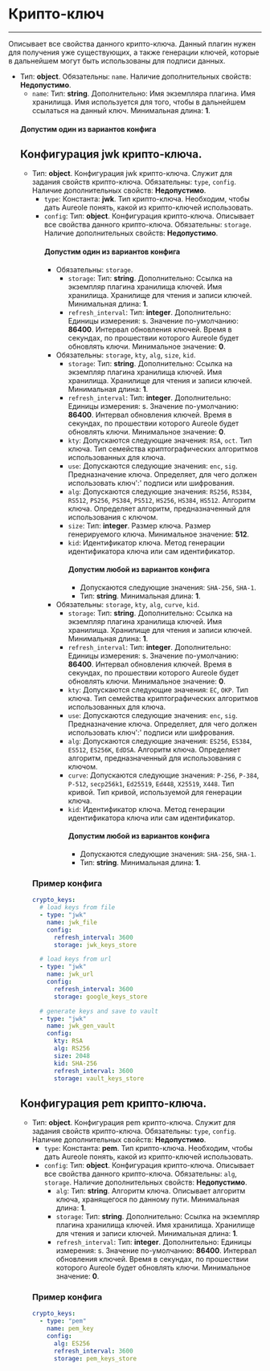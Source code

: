 # Крипто-ключ
***
Описывает все свойства данного крипто-ключа. Данный плагин нужен для получения уже существующих, а также генерации ключей, которые в дальнейшем могут быть использованы для подписи данных.
- Тип: **object**. Обязательны: `name`. Наличие дополнительных свойств: **Недопустимо**.
  - `name`: Тип: **string**. Дополнительно: Имя экземпляра плагина. Имя хранилища. Имя используется для того, чтобы в дальнейшем ссылаться на данный ключ. Минимальная длина: **1**.
  #### Допустим один из вариантов конфига
  ## Конфигурация jwk крипто-ключа.
  - Тип: **object**. Конфигурация jwk крипто-ключа. Служит для задания свойств крипто-ключа. Обязательны: `type`, `config`. Наличие дополнительных свойств: **Недопустимо**.
    - `type`: Константа: **jwk**. Тип крипто-ключа. Необходим, чтобы дать Aureole понять, какой из крипто-ключей использовать.
    - `config`: Тип: **object**. Конфигурация крипто-ключа. Описывает все свойства данного крипто-ключа. Обязательны: `storage`. Наличие дополнительных свойств: **Недопустимо**.
      #### Допустим один из вариантов конфига
      - Обязательны: `storage`.
        - `storage`: Тип: **string**. Дополнительно: Ссылка на экземпляр плагина хранилища ключей. Имя хранилища. Хранилище для чтения и записи ключей. Минимальная длина: **1**.
        - `refresh_interval`: Тип: **integer**. Дополнительно: Единицы измерения: s. Значение по-умолчанию: **86400**. Интервал обновления ключей. Время в секундах, по прошествии которого Aureole будет обновлять ключи. Минимальное значение: **0**.
      - Обязательны: `storage`, `kty`, `alg`, `size`, `kid`.
        - `storage`: Тип: **string**. Дополнительно: Ссылка на экземпляр плагина хранилища ключей. Имя хранилища. Хранилище для чтения и записи ключей. Минимальная длина: **1**.
        - `refresh_interval`: Тип: **integer**. Дополнительно: Единицы измерения: s. Значение по-умолчанию: **86400**. Интервал обновления ключей. Время в секундах, по прошествии которого Aureole будет обновлять ключи. Минимальное значение: **0**.
        - `kty`: Допускаются следующие значения: `RSA`, `oct`. Тип ключа. Тип семейства криптографических алгоритмов использованных для ключа.
        - `use`: Допускаются следующие значения: `enc`, `sig`. Предназначение ключа. Определяет, для чего должен использовать ключ':' подписи или шифрования.
        - `alg`: Допускаются следующие значения: `RS256`, `RS384`, `RS512`, `PS256`, `PS384`, `PS512`, `HS256`, `HS384`, `HS512`. Алгоритм ключа. Определяет алгоритм, предназначенный для использования с ключом.
        - `size`: Тип: **integer**. Размер ключа. Размер генерируемого ключа. Минимальное значение: **512**.
        - `kid`: Идентификатор ключа. Метод генерации идентификатора ключа или сам идентификатор.
          #### Допустим любой из вариантов конфига
          - Допускаются следующие значения: `SHA-256`, `SHA-1`.
          - Тип: **string**. Минимальная длина: **1**.
      - Обязательны: `storage`, `kty`, `alg`, `curve`, `kid`.
        - `storage`: Тип: **string**. Дополнительно: Ссылка на экземпляр плагина хранилища ключей. Имя хранилища. Хранилище для чтения и записи ключей. Минимальная длина: **1**.
        - `refresh_interval`: Тип: **integer**. Дополнительно: Единицы измерения: s. Значение по-умолчанию: **86400**. Интервал обновления ключей. Время в секундах, по прошествии которого Aureole будет обновлять ключи. Минимальное значение: **0**.
        - `kty`: Допускаются следующие значения: `EC`, `OKP`. Тип ключа. Тип семейства криптографических алгоритмов использованных для ключа.
        - `use`: Допускаются следующие значения: `enc`, `sig`. Предназначение ключа. Определяет, для чего должен использовать ключ':' подписи или шифрования.
        - `alg`: Допускаются следующие значения: `ES256`, `ES384`, `ES512`, `ES256K`, `EdDSA`. Алгоритм ключа. Определяет алгоритм, предназначенный для использования с ключом.
        - `curve`: Допускаются следующие значения: `P-256`, `P-384`, `P-512`, `secp256k1`, `Ed25519`, `Ed448`, `X25519`, `X448`. Тип кривой. Тип кривой, используемой для генерации ключа.
        - `kid`: Идентификатор ключа. Метод генерации идентификатора ключа или сам идентификатор.
          #### Допустим любой из вариантов конфига
          - Допускаются следующие значения: `SHA-256`, `SHA-1`.
          - Тип: **string**. Минимальная длина: **1**.
    ### Пример конфига
    ```yaml
    crypto_keys:
      # load keys from file
      - type: "jwk"
        name: jwk_file
        config:
          refresh_interval: 3600
          storage: jwk_keys_store
    
      # load keys from url
      - type: "jwk"
        name: jwk_url
        config:
          refresh_interval: 3600
          storage: google_keys_store
    
      # generate keys and save to vault
      - type: "jwk"
        name: jwk_gen_vault
        config:
          kty: RSA
          alg: RS256
          size: 2048
          kid: SHA-256
          refresh_interval: 3600
          storage: vault_keys_store
    ```
  ## Конфигурация pem крипто-ключа.
  - Тип: **object**. Конфигурация pem крипто-ключа. Служит для задания свойств крипто-ключа. Обязательны: `type`, `config`. Наличие дополнительных свойств: **Недопустимо**.
    - `type`: Константа: **pem**. Тип крипто-ключа. Необходим, чтобы дать Aureole понять, какой из крипто-ключей использовать.
    - `config`: Тип: **object**. Конфигурация крипто-ключа. Описывает все свойства данного крипто-ключа. Обязательны: `alg`, `storage`. Наличие дополнительных свойств: **Недопустимо**.
      - `alg`: Тип: **string**. Алгоритм ключа. Описывает алгоритм ключа, хранящегося по данному пути. Минимальная длина: **1**.
      - `storage`: Тип: **string**. Дополнительно: Ссылка на экземпляр плагина хранилища ключей. Имя хранилища. Хранилище для чтения и записи ключей. Минимальная длина: **1**.
      - `refresh_interval`: Тип: **integer**. Дополнительно: Единицы измерения: s. Значение по-умолчанию: **86400**. Интервал обновления ключей. Время в секундах, по прошествии которого Aureole будет обновлять ключи. Минимальное значение: **0**.
    ### Пример конфига
    ```yaml
    crypto_keys:
      - type: "pem"
        name: pem_key
        config:
          alg: ES256
          refresh_interval: 3600
          storage: pem_keys_store
    ```
